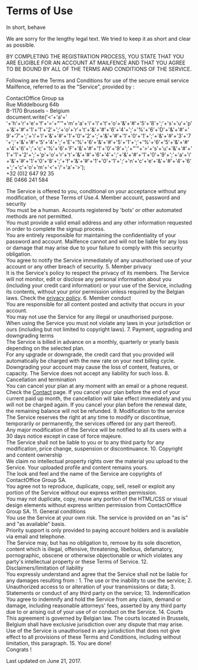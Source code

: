 Terms of Use
============

In short, behave

We are sorry for the lengthy legal text. We tried to keep it as short and clear as possible.

BY COMPLETING THE REGISTRATION PROCESS, YOU STATE THAT YOU ARE ELIGIBLE FOR AN ACCOUNT AT MAILFENCE AND THAT YOU AGREE TO BE BOUND BY ALL OF THE TERMS AND CONDITIONS OF THE SERVICE.

Following are the Terms and Conditions for use of the secure email service Mailfence, referred to as the "Service", provided by :

ContactOffice Group sa  
Rue Middelbourg 64b  
B-1170 Brussels - Belgium  
document.write('<'+'a'+' '+'h'+'r'+'e'+'f'+'='+"'"+'m'+'a'+'i'+'l'+'t'+'o'+'&'+'#'+'5'+'8'+';'+'s'+'u'+'p'+'&'+'#'+'1'+'1'+'2'+';'+'o'+'r'+'t'+'&'+'#'+'6'+'4'+';'+'%'+'6'+'D'+'&'+'#'+'9'+'7'+';'+'i'+'l'+'&'+'#'+'1'+'0'+'2'+';'+'&'+'#'+'1'+'0'+'1'+';'+'&'+'#'+'3'+'7'+';'+'&'+'#'+'5'+'4'+';'+'E'+'%'+'6'+'&'+'#'+'5'+'1'+';'+'%'+'6'+'5'+'&'+'#'+'4'+'6'+';'+'c'+'%'+'6'+'F'+'&'+'#'+'1'+'0'+'9'+';'+"'"+'>'+'s'+'u'+'&'+'#'+'1'+'1'+'2'+';'+'p'+'o'+'r'+'t'+'&'+'#'+'6'+'4'+';'+'&'+'#'+'1'+'0'+'9'+';'+'a'+'i'+'&'+'#'+'1'+'0'+'8'+';'+'f'+'&'+'#'+'1'+'0'+'1'+';'+'n'+'c'+'e'+'&'+'#'+'4'+'6'+';'+'c'+'o'+'m'+'<'+'/'+'a'+'>');  
+32 (0)2 647 92 35  
BE 0466 241 584

The Service is offered to you, conditional on your acceptance without any modification, of these Terms of Use.4.  Member account, password and security  
    You must be a human. Accounts registered by 'bots' or other automated methods are not permitted.  
    You must provide a valid email address and any other information requested in order to complete the signup process.  
    You are entirely responsible for maintaining the confidentiality of your password and account. Mailfence cannot and will not be liable for any loss or damage that may arise due to your failure to comply with this security obligation.  
    You agree to notify the Service immediately of any unauthorised use of your account or any other breach of security.
5.  Member privacy  
    It is the Service's policy to respect the privacy of its members. The Service will not monitor, edit or disclose any personal information about you (including your credit card information) or your use of the Service, including its contents, without your prior permission unless required by the Belgian laws. Check the [privacy policy](https://mailfence.com/en/privacy.jsp).
6.  Member conduct  
    You are responsible for all content posted and activity that occurs in your account.  
    You may not use the Service for any illegal or unauthorised purpose.  
    When using the Service you must not violate any laws in your jurisdiction or ours (including but not limited to copyright laws).
7.  Payment, upgrading and downgrading terms  
    The Service is billed in advance on a monthly, quarterly or yearly basis depending on the selected plan.  
    For any upgrade or downgrade, the credit card that you provided will automatically be charged with the new rate on your next billing cycle.  
    Downgrading your account may cause the loss of content, features, or capacity. The Service does not accept any liability for such loss.
8.  Cancellation and termination  
    You can cancel your plan at any moment with an email or a phone request. Check the [Contact](https://mailfence.com/en/contact.jsp) page. If you cancel your plan before the end of your current paid up month, the cancellation will take effect immediately and you will not be charged again. If you cancel your plan before the renewal date, the remaining balance will not be refunded.
9.  Modification to the service  
    The Service reserves the right at any time to modify or discontinue, temporarily or permanently, the services offered (or any part thereof).  
    Any major modification of the Service will be notified to all its users with a 30 days notice except in case of force majeure.  
    The Service shall not be liable to you or to any third party for any modification, price change, suspension or discontinuance.
10.  Copyright and content ownership  
    We claim no intellectual property rights over the material you upload to the Service. Your uploaded profile and content remains yours.  
    The look and feel and the name of the Service are copyrights of ContactOffice Group SA.  
    You agree not to reproduce, duplicate, copy, sell, resell or exploit any portion of the Service without our express written permission.  
    You may not duplicate, copy, reuse any portion of the HTML/CSS or visual design elements without express written permission from ContactOffice Group SA.
11.  General conditions  
    You use the Service at your own risk. The service is provided on an "as is" and "as available" basis.  
    Priority support is only provided to paying account holders and is available via email and telephone.  
    The Service may, but has no obligation to, remove by its sole discretion, content which is illegal, offensive, threatening, libellous, defamatory, pornographic, obscene or otherwise objectionable or which violates any party's intellectual property or these Terms of Service.
12.  Disclaimers/limitation of liability  
    You expressly understand and agree that the Service shall not be liable for any damages resulting from :
    1.  The use or the inability to use the service;
    2.  Unauthorized access to or alteration of your transmissions or data;
    3.  Statements or conduct of any third party on the service;
13.  Indemnification  
    You agree to indemnify and hold the Service from any claim, demand or damage, including reasonable attorneys' fees, asserted by any third party due to or arising out of your use of or conduct on the Service.
14.  Courts  
    This agreement is governed by Belgian law. The courts located in Brussels, Belgium shall have exclusive jurisdiction over any dispute that may arise. Use of the Service is unauthorised in any jurisdiction that does not give effect to all provisions of these Terms and Conditions, including without limitation, this paragraph.
15.  You are done!  
    Congrats !

Last updated on June 21, 2017.
